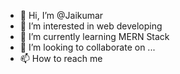 - 👋 Hi, I’m @Jaikumar
- 👀 I’m interested in web developing
- 🌱 I’m currently learning MERN Stack
- 💞️ I’m looking to collaborate on ...
- 📫 How to reach me 

<!---
Jaikumarhere/Jaikumarhere is a ✨ special ✨ repository because its `README.md` (this file) appears on your GitHub profile.
You can click the Preview link to take a look at your changes.
--->
